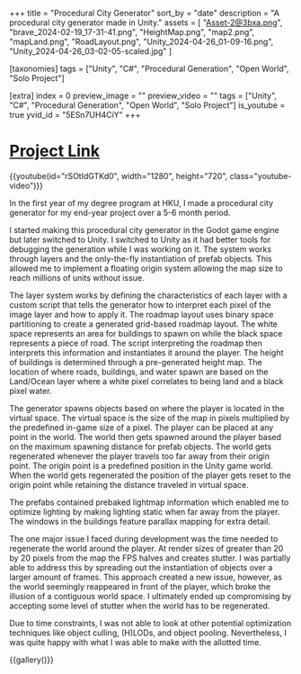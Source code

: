 +++
title = "Procedural City Generator"
sort_by = "date"
description = "A procedural city generator made in Unity."
assets = [
    "Asset-2@3bxa.png",
    "brave_2024-02-19_17-31-41.png",
    "HeightMap.png",
    "map2.png",
    "mapLand.png",
    "RoadLayout.png",
    "Unity_2024-04-26_01-09-16.png",
    "Unity_2024-04-26_03-02-05-scaled.jpg"
]

[taxonomies]
tags = ["Unity", "C#", "Procedural Generation", "Open World", "Solo Project"]


[extra]
index = 0
preview_image = ""
preview_video = ""
tags = ["Unity", "C#", "Procedural Generation", "Open World", "Solo Project"]
is_youtube = true
yvid_id = "5ESn7UH4CiY"
+++
# [Project Link](https://git.hku.nl/joelle.ubink/vygr-unity)


{{youtube(id="rSOtIdGTKd0", width="1280", height="720", class="youtube-video")}}

In the first year of my degree program at HKU, I made a procedural city generator for my end-year project over a 5-6 month period.

I started making this procedural city generator in the Godot game engine but later switched to Unity. I switched to Unity as it had better tools for debugging the generation while I was working on it. The system works through layers and the only-the-fly instantiation of prefab objects. This allowed me to implement a floating origin system allowing the map size to reach millions of units without issue.

The layer system works by defining the characteristics of each layer with a custom script that tells the generator how to interpret each pixel of the image layer and how to apply it. The roadmap layout uses binary space partitioning to create a generated grid-based roadmap layout. The white space represents an area for buildings to spawn on while the black space represents a piece of road. The script interpreting the roadmap then interprets this information and instantiates it around the player. The height of buildings is determined through a pre-generated height map. The location of where roads, buildings, and water spawn are based on the Land/Ocean layer where a white pixel correlates to being land and a black pixel water.

The generator spawns objects based on where the player is located in the virtual space. The virtual space is the size of the map in pixels multiplied by the predefined in-game size of a pixel. The player can be placed at any point in the world. The world then gets spawned around the player based on the maximum spawning distance for prefab objects. The world gets regenerated whenever the player travels too far away from their origin point. The origin point is a predefined position in the Unity game world. When the world gets regenerated the position of the player gets reset to the origin point while retaining the distance traveled in virtual space.

The prefabs contained prebaked lightmap information which enabled me to optimize lighting by making lighting static when far away from the player. The windows in the buildings feature parallax mapping for extra detail.

The one major issue I faced during development was the time needed to regenerate the world around the player. At render sizes of greater than 20 by 20 pixels from the map the FPS halves and creates stutter. I was partially able to address this by spreading out the instantiation of objects over a larger amount of frames. This approach created a new issue, however, as the world seemingly reappeared in front of the player, which broke the illusion of a contiguous world space. I ultimately ended up compromising by accepting some level of stutter when the world has to be regenerated.

Due to time constraints, I was not able to look at other potential optimization techniques like object culling, (H)LODs, and object pooling. Nevertheless, I was quite happy with what I was able to make with the allotted time.

{{gallery()}}